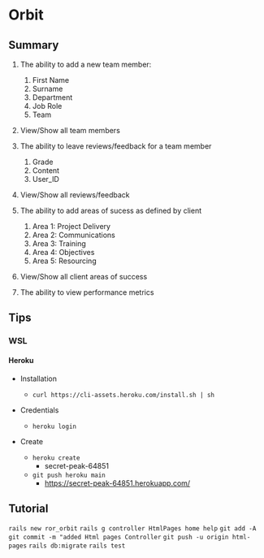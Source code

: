 # Orbit

## Summary

1. The ability to add a new team member:
    1. First Name
    2. Surname
    3. Department
    4. Job Role
    5. Team
    
2. View/Show all team members

3. The ability to leave reviews/feedback for a team member
    1. Grade
    2. Content
    3. User_ID
    
4. View/Show all reviews/feedback

5. The ability to add areas of sucess as defined by client
    1. Area 1: Project Delivery
    2. Area 2: Communications
    3. Area 3: Training
    4. Area 4: Objectives
    5. Area 5: Resourcing

6. View/Show all client areas of success

7. The ability to view performance metrics

## Tips

### WSL

#### Heroku

- Installation
   - `curl https://cli-assets.heroku.com/install.sh | sh`
   
- Credentials
   - `heroku login`
   
- Create
   - `heroku create`
      - secret-peak-64851
   - `git push heroku main`
      - https://secret-peak-64851.herokuapp.com/

## Tutorial

`rails new ror_orbit`
`rails g controller HtmlPages home help`
`git add -A`
`git commit -m "added Html pages Controller`
`git push -u origin html-pages`
`rails db:migrate`
`rails test`